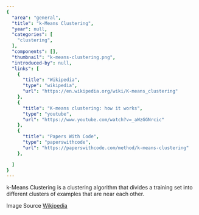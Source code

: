 ```yaml
---
{
  "area": "general",
  "title": "k-Means Clustering",
  "year": null,
  "categories": [
    "clustering",
  ],
  "components": [],
  "thumbnail": "k-means-clustering.png",
  "introduced-by": null,
  "links": [
    {
      "title": "Wikipedia",
      "type": "wikipedia",
      "url": "https://en.wikipedia.org/wiki/K-means_clustering"
    },
    {
      "title": "K-means clustering: how it works",
      "type": "youtube",
      "url": "https://www.youtube.com/watch?v=_aWzGGNrcic"
    },
    {
      "title": "Papers With Code",
      "type": "paperswithcode",
      "url": "https://paperswithcode.com/method/k-means-clustering"
    },

  ]
}
---
```


k-Means Clustering is a clustering algorithm that divides a training set into different clusters of examples that are near each other.

Image Source [Wikipedia](https://commons.wikimedia.org/wiki/File:K_Means_Example_Step_4.svg)